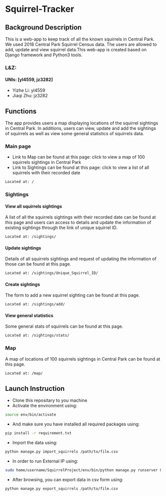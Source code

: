 # Squirrel-Tracker

## Background Description
This is a web-app to keep track of all the known squirrels in Central Park. We used 2018 Central Park Squirrel Census data. The users are allowed to add, update and view squirrel data.This web-app is created based on Django framework and Python3 tools.  

### L&Z:
#### UNIs: [yl4559, jz3282]
* Yizhe Li: yl4559
* Jiaqi Zhu: jz3282

## Functions
The app provides users a map displaying locations of the squirrel sightings in Central Park. In additions, users can view, update and add the sightings of squirrels as well as view some general statistics of squirrels data. 

### Main page
* Link to Map can be found at this page: click to view a map of 100 squirrels sightings in Central Park
* Link to Sightings can be found at this page: click to view a list of all squirrels with their recorded date
```bash
Located at: /
```

### Sightings
#### View all squirrels sightings
A list of all the squirrels sightings with their recorded date can be found at this page and users can access to details and update the information of existing sightings through the link of unique squirrel ID. 
```bash
Located at: /sightings/
```
#### Update sightings
Details of all squirrels sightings and request of updating the information of those can be found at this page.
```bash
Located at: /sightings/Unique_Squirrel_ID/
```

#### Create sightings
The form to add a new squirrel sighting can be found at this page.
```bash
Located at: /sightings/add/
```
#### View general statistics
Some general stats of squirrels can be found at this page.
```bash
Located at: /sightings/stats/
```

### Map
A map of locations of 100 squirrels sightings in Central Park can be found at this page.
```bash
Located at: /map/
``` 
## Launch Instruction
* Clone this repositary to you machine
* Activate the environment using:
```bash
source env/bin/activate
```
* And make sure you have installed all required packages using:
```bash
pip install -r requirement.txt
```
* Import the data using:
```bash
python manage.py import_squirrels /path/to/file.csv
```
* In order to run External IP using:
```bash 
sudo home/username/SquirrelProject/env/bin/python manage.py runserver 0.0.0.0:80
```
* After browsing, you can export data in csv form using:
```bash
python manage.py export_squirrels /path/to/file.csv
```

